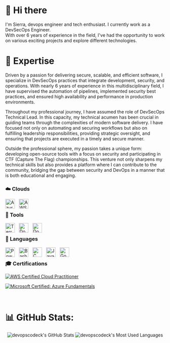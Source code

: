 # 👋 Hi there

I'm Sierra, devops engineer and tech enthusiast. I currently work as a DevSecOps Engineer.  
With over 6 years of experience in the field, I've had the opportunity to work on various exciting projects and explore different technologies.

# 🚀 Expertise
Driven by a passion for delivering secure, scalable, and efficient software, I specialize in DevSecOps practices that integrate development, security, and operations. With nearly 6 years of experience in this multidisciplinary field, I have supervised the automation of pipelines, implemented security best practices, and ensured high availability and performance in production environments.

Throughout my professional journey, I have assumed the role of DevSecOps Technical Lead. In this capacity, my technical acumen has been crucial in guiding teams through the complexities of modern software delivery. I have focused not only on automating and securing workflows but also on fulfilling leadership responsibilities, providing strategic oversight, and ensuring that projects are executed in a timely and secure manner.

Outside the professional sphere, my passion takes a unique form: developing open-source tools with a focus on security and participating in CTF (Capture The Flag) championships. This venture not only sharpens my technical skills but also provides a platform where I can contribute to the community, bridging the gap between security and DevOps in a manner that is both educational and engaging.


### ☁️ Clouds 


<img align="left" alt="Azure" width="30px" style="padding-right:10px;" src="https://cdn.jsdelivr.net/gh/devicons/devicon@latest/icons/azure/azure-original.svg" />

<img align="left" alt="AWS" width="30px" style="padding-right:10px;" src="https://cdn.jsdelivr.net/gh/devicons/devicon@latest/icons/amazonwebservices/amazonwebservices-original-wordmark.svg" />

</br>



### 🧰 Tools 

<img align="left" alt="Terraform" width="30px" style="padding-right:10px;" src="https://cdn.jsdelivr.net/gh/devicons/devicon@latest/icons/terraform/terraform-original.svg"/>

<img align="left" alt="Docker" width="30px" style="padding-right:10px;" src="https://cdn.jsdelivr.net/gh/devicons/devicon@latest/icons/docker/docker-original.svg" />

<img align="left" alt="Docker" width="30px" style="padding-right:10px;" src="https://cdn.jsdelivr.net/gh/devicons/devicon@latest/icons/gitlab/gitlab-original.svg" />



</br>



### 📜 Languages 

<img align="left" alt="Powershell" width="30px" style="padding-right:10px;" src="https://cdn.jsdelivr.net/gh/devicons/devicon@latest/icons/powershell/powershell-plain.svg" />

<img align="left" alt="Bash" width="30px" style="padding-right:10px;" src="https://cdn.jsdelivr.net/gh/devicons/devicon@latest/icons/bash/bash-original.svg" />

<img align="left" alt="C" width="30px" style="padding-right:10px;" src="https://cdn.jsdelivr.net/gh/devicons/devicon@latest/icons/python/python-original.svg" />

<img align="left" alt="Java" width="30px" style="padding-right:10px;" src="https://cdn.jsdelivr.net/gh/devicons/devicon@latest/icons/java/java-original.svg" />

<img align="left" alt="Go" width="30px" style="padding-right:10px;" src="https://cdn.jsdelivr.net/gh/devicons/devicon@latest/icons/go/go-original.svg" />

</br>




### 🎓 Certifications

<!--START_SECTION:badges-->
[![AWS Certified Cloud Practitioner](https://images.credly.com/size/110x110/images/00634f82-b07f-4bbd-a6bb-53de397fc3a6/image.png)](http://www.credly.com/badges/282bd9ef-b410-473b-ab35-91cdcc00fea3 "AWS Certified Cloud Practitioner")

[![Microsoft Certified: Azure Fundamentals](https://images.credly.com/size/110x110/images/be8fcaeb-c769-4858-b567-ffaaa73ce8cf/image.png)](http://www.credly.com/badges/0a089b91-cfd8-4f01-bf0f-b47239e87025 "Microsoft Certified: Azure Fundamentals")
<!--END_SECTION:badges-->

</br>




# 📊 GitHub Stats:
<p align="center">
  <img src="https://github-readme-stats.vercel.app/api?username=devopscodeck&show_icons=true&line_height=33&count_private=true&theme=merko" alt="devopscodeck's GitHub Stats" />
  <img src="https://github-readme-stats.vercel.app/api/top-langs/?username=devopscodeck&&hide=cmake,javascript,html,css,ags%20script,gsc&langs_count=4&line_height=35&theme=merko" alt="devopscodeck's Most Used Languages" />
</p>
